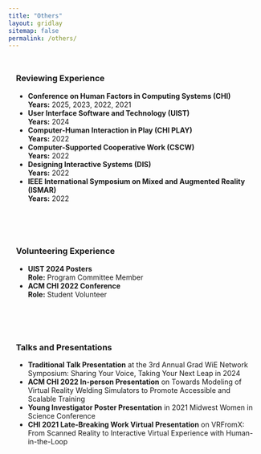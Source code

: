 ```yaml
---
title: "Others"
layout: gridlay
sitemap: false
permalink: /others/
---
```


<style>
.btn{
    margin-bottom:5px;
    padding-top:1px;
    padding-bottom:1px;
    padding-left:15px;
    padding-right:15px;
}
.jumbotron{
    padding:3%;
    padding-bottom:10px;
    padding-top:10px;
    margin-top:10px;
    margin-bottom:30px;
}
</style>

<div class="jumbotron" style="font-size: 14px;">
  <h3>Reviewing Experience</h3>
  <ul>
    <li>
      <strong>Conference on Human Factors in Computing Systems (CHI)</strong><br>
      <strong>Years:</strong> 2025, 2023, 2022, 2021
    </li>
    <li>
      <strong>User Interface Software and Technology (UIST)</strong><br>
      <strong>Years:</strong> 2024
    </li>
    <li>
      <strong>Computer-Human Interaction in Play (CHI PLAY)</strong><br>
      <strong>Years:</strong> 2022
    </li>
    <li>
      <strong>Computer-Supported Cooperative Work (CSCW)</strong><br>
      <strong>Years:</strong> 2022
    </li>
    <li>
      <strong>Designing Interactive Systems (DIS)</strong><br>
      <strong>Years:</strong> 2022
    </li>
    <li>
      <strong>IEEE International Symposium on Mixed and Augmented Reality (ISMAR)</strong><br>
      <strong>Years:</strong> 2022
    </li>
  </ul>
</div>

<div class="jumbotron">
  <h3>Volunteering Experience</h3>
  <ul>
    <li>
      <strong>UIST 2024 Posters</strong><br>
      <strong>Role:</strong> Program Committee Member
    </li>
    <li>
      <strong>ACM CHI 2022 Conference</strong><br>
      <strong>Role:</strong> Student Volunteer
    </li>
  </ul>
</div>

<div class="jumbotron">
  <h3>Talks and Presentations</h3>
  <ul>
    <li>
      <strong>Traditional Talk Presentation</strong> at the 3rd Annual Grad WiE Network Symposium: Sharing Your Voice, Taking Your Next Leap in 2024
    </li>
    <li>
      <strong>ACM CHI 2022 In-person Presentation</strong> on Towards Modeling of Virtual Reality Welding Simulators to Promote Accessible and Scalable Training
    </li>
    <li>
      <strong>Young Investigator Poster Presentation</strong> in 2021 Midwest Women in Science Conference
    </li>
    <li>
      <strong>CHI 2021 Late-Breaking Work Virtual Presentation</strong> on VRFromX: From Scanned Reality to Interactive Virtual Experience with Human-in-the-Loop
    </li>
  </ul>
</div>